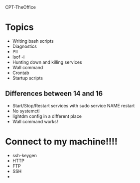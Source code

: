 CPT-TheOffice

# Topics
- Writing bash scripts
- Diagnostics
- PII
- lsof -i
- Hunting down and killing services
- Wall command
- Crontab
- Startup scripts

## Differences between 14 and 16
- Start/Stop/Restart services with sudo service NAME restart 
- No systemctl
- lightdm config in a different place
- Wall command works!

# Connect to my machine!!!!
- ssh-keygen
- HTTP
- FTP
- SSH
- 
